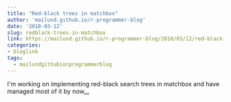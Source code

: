 ```yaml
---
title: "Red-black trees in matchbox"
author: 'mailund.github.io/r-programmer-blog'
date: '2018-03-12'
slug: redblack-trees-in-matchbox
link: https://mailund.github.io/r-programmer-blog/2018/03/12/red-black-trees-in-matchbox/
categories:
- bloglink
tags:
  - mailundgithubiorprogrammerblog
---
```


I'm working on implementing red-black search trees in matchbox and have managed most of it by now[... <i class="fas fa-external-link-alt"></i>](https://mailund.github.io/r-programmer-blog/2018/03/12/red-black-trees-in-matchbox/)

